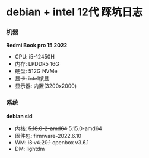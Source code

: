 # debian + intel 12代 踩坑日志



### 机器
**Redmi Book pro 15 2022**

- CPU: i5-12450H
- 内存: LPDDR5 16G
- 硬盘: 512G NVMe
- 显卡: intel核显
- 显示器: 内置(3200x2000)


### 系统
**debian sid**
- 内核: ~~5.18.0-2-amd64~~ 5.15.0-amd64
- 固件包: firmware-2022.6.10
- WM: ~~i3 v4.20.1~~ openbox v3.6.1
- DM: lightdm

